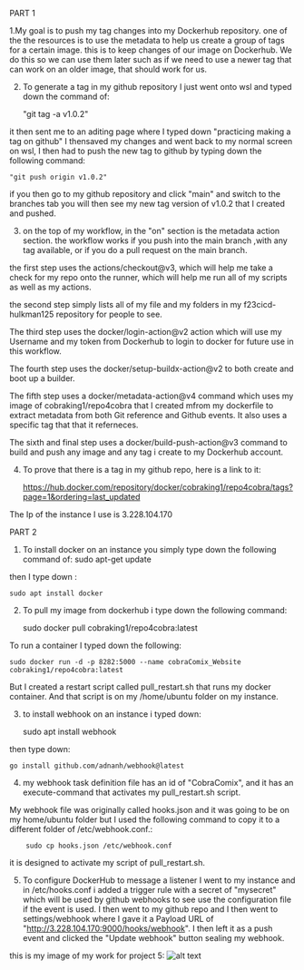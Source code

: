 PART 1

1.My goal is to push my tag changes into my Dockerhub repository. one of the the resources is to use the metadata to help us create a group of tags for a certain image. this is to keep changes of our image on Dockerhub. We do this so we can use them later such as if we need to use a newer tag that can work on an older image, that should work for us.



2. To generate a tag in my github repository I just went onto wsl and typed down the command of: 

    "git tag -a v1.0.2" 

it then sent me to an aditing page where I typed down "practicing making a tag on github" I thensaved my changes and went back to my normal screen on wsl, I then had to push the new tag to github by typing down the following command:

    "git push origin v1.0.2"

if you then go to my github repository and click "main" and switch to the branches tab you will then see my new tag version of v1.0.2 that I created and pushed.

3.  on the top of my workflow, in the "on" section is the metadata action section. the workflow works if you push into the main branch ,with any tag available, or if you do a pull request on the main branch.



the first step uses the actions/checkout@v3, which will help me take a check for my repo onto the runner, which will help me run all of my scripts as well as my actions.

the second step simply lists all of my file and my folders in my f23cicd-hulkman125 repository for people to see.

The third step uses the docker/login-action@v2 action which will use my Username and my token from Dockerhub to login to docker for future use in this workflow.

The fourth step uses the docker/setup-buildx-action@v2 to both create and boot up a builder.

The fifth step uses a docker/metadata-action@v4 command which uses my image of cobraking1/repo4cobra that I created mfrom my dockerfile to extract metadata from both Git reference and Github events. It also uses a specific tag that that it referneces.

The sixth and final step uses a docker/build-push-action@v3 command to build and push any image and any tag i create to my Dockerhub account.

4. To prove that there is a tag in my github repo, here is a link to it:

    https://hub.docker.com/repository/docker/cobraking1/repo4cobra/tags?page=1&ordering=last_updated


The Ip of the instance I use is 3.228.104.170

PART 2

1. To install docker on an instance you simply type down the following command of:
    sudo apt-get update

then I type down :


    sudo apt install docker

2. To pull my image from dockerhub i type down the following command:


    sudo docker pull cobraking1/repo4cobra:latest

To run a container I typed down the following:


    sudo docker run -d -p 8282:5000 --name cobraComix_Website cobraking1/repo4cobra:latest

But I created a restart script called pull_restart.sh that runs my docker container. And that script is on my /home/ubuntu folder on my instance.

3. to install webhook on an instance i typed down:


    sudo apt install webhook

then type down:

    go install github.com/adnanh/webhook@latest

4. my webhook task definition file has an id of "CobraComix", and it has an execute-command that activates my pull_restart.sh script.

My webhook file was originally called hooks.json and it was going to be on my home/ubuntu folder but I used the following command to copy it to a different folder of /etc/webhook.conf.:

        sudo cp hooks.json /etc/webhook.conf

it is designed to activate my script of  pull_restart.sh.

5. To configure DockerHub to message a listener I went to my instance and in /etc/hooks.conf i added a trigger rule with a secret of "mysecret" which will be used by github webhooks to see use the configuration file if the event is used. I then went to my github repo and I then went to settings/webhook where I gave it a Payload URL of "http://3.228.104.170:9000/hooks/webhook". I then left it as a push event and clicked the "Update webhook" button sealing my webhook.


this is my image of my work for project 5:
      ![alt text](Project5Presentation.png)
